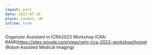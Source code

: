 ```yaml
---
layout: post
date: 2023-07-20
place: London, UK
inline: true
---
```


Organizer Assistant in  ICRA2023 Workshop ICRA-RAMI(https://sites.google.com/view/rami-icra-2023-workshop/home)(Robot-Assisted Medical Imaging) 
